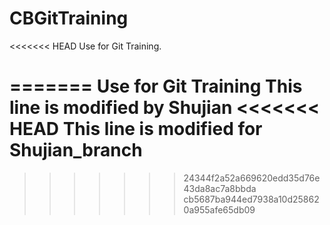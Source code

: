# CBGitTraining
<<<<<<< HEAD
Use for Git Training.

=======
Use for Git Training
This line is modified by Shujian
<<<<<<< HEAD
This line is modified for Shujian_branch
=======
>>>>>>> 24344f2a52a669620edd35d76e43da8ac7a8bbda
>>>>>>> cb5687ba944ed7938a10d258620a955afe65db09
